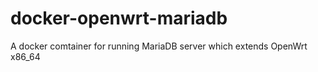 docker-openwrt-mariadb
======================

A docker comtainer for running  MariaDB server which extends OpenWrt x86_64
